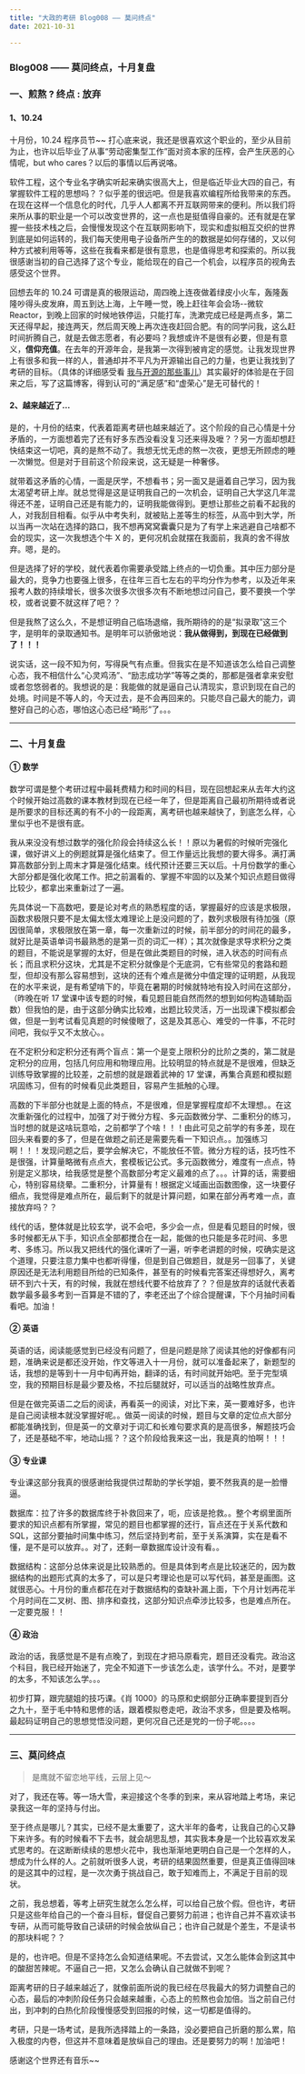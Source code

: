 ```yaml
---
title: "大政的考研 Blog008 —— 莫问终点"
date: 2021-10-31

---
```


### Blog008 —— 莫问终点，十月复盘

### 一、煎熬 ? 终点 : 放弃

#### 1、10.24

十月份，10.24 程序员节~~ 打心底来说，我还是很喜欢这个职业的，至少从目前为止，也许以后毕业了从事“劳动密集型工作”面对资本家的压榨，会产生厌恶的心情呢，but who cares？以后的事情以后再说咯。

软件工程，这个专业名字确实听起来确实很高大上，但是临近毕业大四的自己，有掌握软件工程的思想吗？？似乎差的很远吧。但是我喜欢编程所给我带来的东西。在现在这样一个信息化的时代，几乎人人都离不开互联网带来的便利。所以我们将来所从事的职业是一个可以改变世界的，这一点也是挺值得自豪的。还有就是在掌握一些技术栈之后，会慢慢发现这个在互联网影响下，现实和虚拟相互交织的世界到底是如何运转的，我们每天使用电子设备所产生的的数据是如何存储的，又以何种方式被利用等等，这些在我看来都是很有意思，也是值得思考和探索的。所以我很感谢当初的自己选择了这个专业，能给现在的自己一个机会，以程序员的视角去感受这个世界。

回想去年的 10.24 可谓是真的极限运动，周四晚上连夜做着绿皮小火车，轰隆轰隆吵得头皮发麻，周五到达上海，上午睡一觉，晚上赶往年会会场--微软 Reactor，到晚上回家的时候地铁停运，只能打车，洗漱完成已经是两点多，第二天还得早起，接连两天，然后周天晚上再次连夜赶回合肥。有的同学问我，这么赶时间折腾自己，就是去做志愿者，有必要吗？我想或许不是很有必要，但是有意义，**信仰充值**。在去年的开源年会，是我第一次得到被肯定的感觉。让我发现世界上有很多和我一样的人，普通却并不平凡为开源输出自己的力量，也更让我找到了考研的目标。（具体的详细感受看 [我与开源的那些事儿](https://quakewang.github.io/life/coscon/)）其实最好的体验是在于回来之后，写了这篇博客，得到认可的“满足感”和“虚荣心”是无可替代的！

#### 2、越来越近了…

是的，十月份的结束，代表着距离考研也越来越近了。这个阶段的自己心情是十分矛盾的，一方面想着完了还有好多东西没看没复习还来得及嚒？？另一方面却想赶快结束这一切吧，真的是熬不动了。我想无忧无虑的熬一次夜，更想无所顾虑的睡一次懒觉。但是对于目前这个阶段来说，这无疑是一种奢侈。

就带着这矛盾的心情，一面是厌学，不想看书；另一面又是逼着自己学习，因为我太渴望考研上岸。就总觉得是这是证明我自己的一次机会，证明自己大学这几年混得还不差，证明自己还是有能力的，证明我能做得到。更想让那些之前看不起我的人，对我刮目相看。似乎从中考失利，就被贴上差等生的标签，从高中到大学，所以当再一次站在选择的路口，我不想再窝窝囊囊只是为了有学上来逃避自己啥都不会的现实，这一次我想选个牛 X 的，更何况机会就摆在我面前，我真的舍不得放弃。嗯，是的。

但是选择了好的学校，就代表着你需要承受踏上终点的一切负重。其中压力部分是最大的，竞争力也要强上很多，在往年三百七左右的平均分作为参考，以及近年来报考人数的持续增长，很多次很多次很多次有不断地想过问自己，要不要换一个学校，或者说要不就这样了吧？？

但是我熬了这么久，不是想证明自己临场退缩，我所期待的的是“拟录取”这三个字，是明年的录取通知书。是明年可以骄傲地说：**我从做得到，到现在已经做到了！！！**

说实话，这一段不知为何，写得戾气有点重。但我实在是不知道该怎么给自己调整心态，我不相信什么“心灵鸡汤”、“励志成功学”等等之类的，那都是强者拿来安慰或者忽悠弱者的。我想说的是：我能做的就是逼自己认清现实，意识到现在自己的处境。时间是不等人的，今天过去，是不会再回来的。只能尽自己最大的能力，调整好自己的心态，哪怕这心态已经“畸形”了。。。

---

### 二、十月复盘

#### ① 数学

数学可谓是整个考研过程中最耗费精力和时间的科目，现在回想起来从去年大约这个时候开始过高数的课本教材到现在已经一年了，但是距离自己最初所期待或者说是所要求的目标还离的有不小的一段距离，离考研也越来越快了，到底怎么样，心里似乎也不是很有底。

我从来没没有想过数学的强化阶段会持续这么长！！原以为暑假的时候听完强化课，做好讲义上的例题就算是强化结束了。但工作量远比我想的要大得多。满打满算高数部分到上周末才算是强化结束。线代预计还要三天以后。十月份数学的重心大部分都是强化收尾工作。把之前漏看的、掌握不牢固的以及某个知识点题目做得比较少，都拿出来重新过了一遍。

先具体说一下高数吧，要是论对考点的熟悉程度的话，掌握最好的应该是求极限，函数求极限只要不是太偏太怪太难理论上是没问题的了，数列求极限有待加强（原因很简单，求极限放在第一章，每一次重新过的时候，前半部分的时间花的最多，就好比是英语单词书最熟悉的是第一页的词汇一样）；其次就像是求导求积分之类的题目，不能说是掌握的太好，但是在做此类题目的时候，进入状态的时间有点长；而且求积分这块，尤其是不定积分就像是个无底洞，它有些常见的套路和题型，但却没有那么容易想到，这块的还有个难点是微分中值定理的证明题，从我现在的水平来说，是有希望啃下的，毕竟在暑期的时候就特地有投入时间在这部分，（昨晚在听 17 堂课中该专题的时候，看见题目能自然而然的想到如何构造辅助函数）但我怕的是，由于这部分确实比较难，出题比较灵活，万一出现课下模拟都会做，但是一到考试看见真题的时候傻眼了，这是及其恶心、难受的一件事，不花时间吧，我似乎又不太放心。。

在不定积分和定积分还有两个盲点：第一个是变上限积分的比阶之类的，第二就是定积分的应用，包括几何应用和物理应用。比较明显的特点就是不是很难，但缺乏训练导致掌握的比较差，之前想的就是跟着武神的 17 堂课，再集合真题和模拟题巩固练习，但有的时候看见此类题目，容易产生抵触的心理。

高数的下半部分也就是上面的特点，不是很难，但是掌握程度却不太理想。。在这次重新强化的过程中，加强了对于微分方程、多元函数微分学、二重积分的练习，当时想的就是这啥玩意哈，之前都学了个啥！！！由此可见之前学的有多差，现在回头来看要的多了，但是在做题之前还是需要先看一下知识点。。加强练习啊！！！发现问题之后，要学会解决它，不能放任不管。微分方程的话，技巧性不是很强，计算量略微有点点大，套模板记公式。多元函数微分，难度有一点点，特别是定义那块，给我感觉是整个高数部分考定义最难的点了。。。计算的话，需要细心，特别容易绕晕。二重积分，计算量有！根据定义域画出函数图像，这一块要仔细点，我觉得是难点所在，最后剩下的就是计算问题，如果在部分再考难一点，直接放弃吗？？

线代的话，整体就是比较玄学，说不会吧，多少会一点，但是看见题目的时候，很多时候都无从下手，知识点全部都搅合在一起，能做的也只能是多花时间、多思考、多练习。所以我又把线代的强化课听了一遍，听李老讲题的时候，哎确实是这个道理，只要注意力集中也都听得懂，但是到自己做题目，就是另一回事了，关键原因还是无法利用题目所给的已知条件，甚至有的时候看完答案还得想好久，离考研不到六十天，有的时候，我就在想线代要不给放弃了？？但是放弃的话就代表着数学最多最多考到一百算是不错的了，李老还出了个综合提醒课，下个月抽时间看看吧。加油！

#### ② 英语

英语的话，阅读能感觉到已经没有问题了，但是问题是除了阅读其他的好像都有问题，准确来说是都还没开始，作文等进入十一月份，就可以准备起来了，新题型的话，我想的是等到十一月中旬再开始，翻译的话，有时间就开始吧。至于完型填空，我的预期目标是最少要及格，不拉后腿就好，可以适当的战略性放弃点。

但是在做完英语二之后的阅读，再看英一的阅读，对比下来，英一要难好多，也许是自己阅读根本就没掌握好呢。。做英一阅读的时候，题目与文章的定位点大部分都能准确找到，但是英一的文章对于词汇和长难句要求真的是高很多，解题技巧会了，还是基础不牢，地动山摇？？这个阶段给我来这一出，我是真的怕啊！！！

#### ③ 专业课

专业课这部分我真的很感谢给我提供过帮助的学长学姐，要不然我真的是一脸懵逼。

数据库：拉了许多的数据库终于补救回来了，呃，应该是抢救。。整个考纲里面所要求的知识点都有所掌握，常见的题目也都掌握的还行，盲点还在于关系代数和 SQL，这部分要抽时间集中练习，然后坚持到考前，至于关系演算，实在是看不懂，是不是可以放弃。。对了，还剩一章数据库设计没有看。。

数据结构：这部分总体来说是比较熟悉的。但是具体到考点是比较迷茫的，因为数据结构的出题形式真的太多了，可以是只考理论也是可以写代码，甚至是画图。这就很恶心。十月份的重点都花在对于数据结构的查缺补漏上面，下个月计划再花半个月时间在二叉树、图、排序和查找，这部分知识点牵涉比较多，也是难点所在。一定要克服！！

#### ④ 政治

政治的话，我感觉是不是有点晚了，到现在才把马原看完，题目还没看完。政治这个科目，我已经开始迷了，完全不知道下一步该怎么走，该学什么。不对，是要学的太多，不知该怎么学。。。

初步打算，跟完腿姐的技巧课。《肖 1000》的马原和史纲部分正确率要提到百分之九十，至于毛中特和思修的话，跟着模拟卷走吧，政治不求多，但是要及格啊。最起码证明自己的思想觉悟没问题，更何况自己还是党的一份子呢。。。。

---

### 三、莫问终点

>    是鹰就不留恋地平线，云层上见～

对了，我还在等。等一场大雪，来迎接这个冬季的到来，来从容地踏上考场，来记录我这一年的坚持与付出。

至于终点是哪儿？其实，已经不是太重要了，这大半年的备考，让我自己的心又静下来许多。有的时候看不下去书，就会胡思乱想，其实我本身是一个比较喜欢发呆式思考的。在这断断续续的思想火花中，我也渐渐地更明白自己是一个怎样的人，想成为什么样的人。之前就听很多人说，考研的结果固然重要，但是真正值得回味的是这其中的过程，是一次次勇于挑战自己，敢于知难而上，不满足于目前的现状。

之前，我总想着，等考上研究生就怎么怎么样，可以给自己放个假。但也许，考研只是这些年给自己的一个奋斗目标，督促自己要努力前进；也许自己并不喜欢读书专研，从而可能导致自己读研的时候会放纵自己；也许自己就是个差生，不是读书的那块料呢？？

是的，也许吧。但是不坚持怎么会知道结果呢。不去尝试，又怎么能体会到这其中的酸甜苦辣呢。不逼自己一把，又怎么会确认自己就做不到呢？

距离考研的日子越来越近了，就像前面所说的我已经在尽我最大的努力调整自己的心态，最后的冲刺阶段任务只会越来越重，心态上的煎熬也会加倍。当之前自己付出，到冲刺的白热化阶段慢慢感受到回报的时候，这一切都是值得的。

考研，只是一场考试，是我所选择踏上的一条路，没必要把自己折磨的那么累，陷入极度的内卷，但这并不意味着是放纵自己的理由。还是要努力的啊！加油吧！

感谢这个世界还有音乐~~
